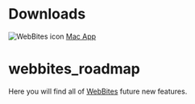 # Downloads
![WebBites icon](https://i.imgur.com/SwJeJJk.png)
[Mac App](https://github.com/elrumo/webbites_roadmap/raw/master/WebBites_Mac.zip)

# webbites_roadmap
Here you will find all of [WebBites](https://webbites.io) future new features.
